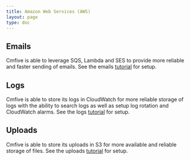 ```yaml
---
title: Amazon Web Services (AWS)
layout: page
type: doc
---
```


## Emails

Cmfive is able to leverage SQS, Lambda and SES to provide more reliable and faster sending of emails. See the emails [tutorial](/tutorials/additional-configuration/emails) for setup.

## Logs

Cmfive is able to store its logs in CloudWatch for more reliable storage of logs with the ability to search logs as well as setup log rotation and CloudWatch alarms. See the logs [tutorial](/tutorials/additional-configuration/logs) for setup.

## Uploads

Cmfive is able to store its uploads in S3 for more available and reliable storage of files. See the uploads [tutorial](/tutorials/additional-configuration/uploads) for setup.
